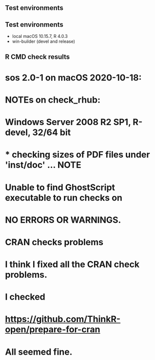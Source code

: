 ## Test environments



## Test environments
* local macOS 10.15.7, R 4.0.3
* win-builder (devel and release)

## R CMD check results

# sos 2.0-1 on macOS 2020-10-18:

# NOTEs on check_rhub: 
# Windows Server 2008 R2 SP1, R-devel, 32/64 bit

# * checking sizes of PDF files under 'inst/doc' ... NOTE
# Unable to find GhostScript executable to run checks on 

#  NO ERRORS OR WARNINGS.  

# CRAN checks problems 
# I think I fixed all the CRAN check problems.
# I checked 
# https://github.com/ThinkR-open/prepare-for-cran
# All seemed fine.  
